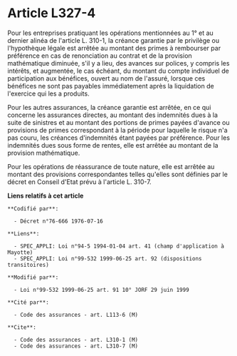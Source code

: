# Article L327-4

Pour les entreprises pratiquant les opérations mentionnées au 1° et au dernier alinéa de l'article L. 310-1, la créance
garantie par le privilège ou l'hypothèque légale est arrêtée au montant des primes à rembourser par préférence en cas de
renonciation au contrat et de la provision mathématique diminuée, s'il y a lieu, des avances sur polices, y compris les
intérêts, et augmentée, le cas échéant, du montant du compte individuel de participation aux bénéfices, ouvert au nom de
l'assuré, lorsque ces bénéfices ne sont pas payables immédiatement après la liquidation de l'exercice qui les a produits.

Pour les autres assurances, la créance garantie est arrêtée, en ce qui concerne les assurances directes, au montant des
indemnités dues à la suite de sinistres et au montant des portions de primes payées d'avance ou provisions de primes
correspondant à la période pour laquelle le risque n'a pas couru, les créances d'indemnités étant payées par préférence. Pour
les indemnités dues sous forme de rentes, elle est arrêtée au montant de la provision mathématique.

Pour les opérations de réassurance de toute nature, elle est arrêtée au montant des provisions correspondantes telles
qu'elles sont définies par le décret en Conseil d'Etat prévu à l'article L. 310-7.

**Liens relatifs à cet article**

	**Codifié par**:

	  - Décret n°76-666 1976-07-16

	**Liens**:

	  - SPEC_APPLI: Loi n°94-5 1994-01-04 art. 41 (champ d'application à Mayotte)
	  - SPEC_APPLI: Loi n°99-532 1999-06-25 art. 92 (dispositions transitoires)

	**Modifié par**:

	  - Loi n°99-532 1999-06-25 art. 91 10° JORF 29 juin 1999

	**Cité par**:

	  - Code des assurances - art. L113-6 (M)

	**Cite**:

	  - Code des assurances - art. L310-1 (M)
	  - Code des assurances - art. L310-7 (M)
